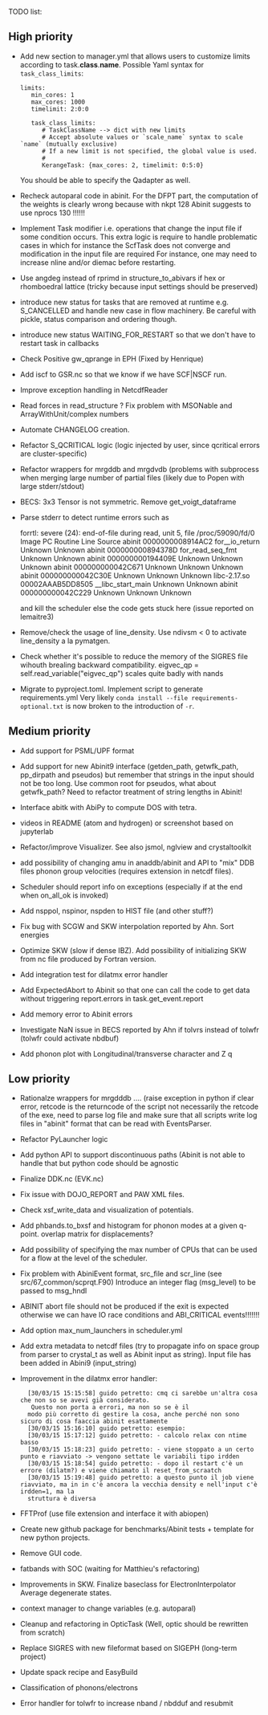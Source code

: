 TODO list:

## High priority

* Add new section to manager.yml that allows users to customize limits according
  to task.__class__.__name__.
  Possible Yaml syntax for `task_class_limits`:

      limits:
         min_cores: 1
         max_cores: 1000
         timelimit: 2:0:0

         task_class_limits:
            # TaskClassName --> dict with new limits
            # Accept absolute values or `scale_name` syntax to scale `name` (mutually exclusive)
            # If a new limit is not specified, the global value is used.
            #
            KerangeTask: {max_cores: 2, timelimit: 0:5:0}

  You should be able to specify the Qadapter as well.

* Recheck autoparal code in abinit. For the DFPT part, the computation of the weights is clearly 
  wrong because with nkpt 128 Abinit suggests to use nprocs 130 !!!!!!

* Implement Task modifier i.e. operations that change the input file if some condition occurs.
  This extra logic is require to handle problematic cases in which for instance the ScfTask does not converge
  and modification in the input file are required
  For instance, one may need to increase nline and/or diemac before restarting.

* Use angdeg instead of rprimd in structure_to_abivars if hex or rhomboedral lattice
  (tricky because input settings should be preserved)

* introduce new status for tasks that are removed at runtime e.g. S_CANCELLED
  and handle new case in flow machinery. Be careful with pickle, status comparison and ordering though.

* introduce new status WAITING_FOR_RESTART
  so that we don't have to restart task in callbacks

* Check Positive gw_qprange in EPH (Fixed by Henrique)

* Add iscf to GSR.nc so that we know if we have SCF|NSCF run.

* Improve exception handling in NetcdfReader

* Read forces in read_structure ? Fix problem with  MSONable and ArrayWithUnit/complex numbers

* Automate CHANGELOG creation.

* Refactor S_QCRITICAL logic (logic injected by user, since qcritical errors are cluster-specific)

* Refactor wrappers for mrgddb and mrgdvdb (problems with subprocess when
  merging large number of partial files (likely due to Popen with large stderr/stdout)

* BECS: 3x3 Tensor is not symmetric. Remove get_voigt_dataframe

* Parse stderr to detect runtime errors such as

    forrtl: severe (24): end-of-file during read, unit 5, file /proc/59090/fd/0
    Image              PC                Routine            Line        Source
    abinit             0000000008914AC2  for__io_return        Unknown  Unknown
    abinit             000000000894378D  for_read_seq_fmt      Unknown  Unknown
    abinit             000000000194409E  Unknown               Unknown  Unknown
    abinit             000000000042C671  Unknown               Unknown  Unknown
    abinit             000000000042C30E  Unknown               Unknown  Unknown
    libc-2.17.so       00002AAAB5DD8505  __libc_start_main     Unknown  Unknown
    abinit             000000000042C229  Unknown               Unknown  Unknown


  and kill the scheduler else the code gets stuck here (issue reported on lemaitre3)

* Remove/check the usage of line_density. Use ndivsm < 0 to activate line_density a la pymatgen.

* Check whether it's possible to reduce the memory of the SIGRES file wihouth brealing backward compatibility.
  eigvec_qp = self.read_variable("eigvec_qp") scales quite badly with nands

* Migrate to pyproject.toml. Implement script to generate requirements.yml
  Very likely `conda install --file requirements-optional.txt` is now broken to the introduction of `-r`.


## Medium priority

* Add support for PSML/UPF format

* Add support for new Abinit9 interface (getden_path, getwfk_path, pp_dirpath and pseudos)
  but remember that strings in the input should not be too long.
  Use common root for pseudos, what about getwfk_path? Need to refactor treatment of string lengths in Abinit!

* Interface abitk with AbiPy to compute DOS with tetra.

* videos in README (atom and hydrogen) or screenshot based on jupyterlab

* Refactor/improve Visualizer. See also jsmol, nglview and crystaltoolkit

* add possibility of changing amu in anaddb/abinit and API to "mix" DDB files
  phonon group velocities (requires extension in netcdf files).

* Scheduler should report info on exceptions (especially if at the end when on_all_ok is invoked)

* Add nsppol, nspinor, nspden to HIST file (and other stuff?)

* Fix bug with SCGW and SKW interpolation reported by Ahn. Sort energies

* Optimize SKW (slow if dense IBZ). Add possibility of initializing SKW
  from nc file produced by Fortran version.

* Add integration test for dilatmx error handler

* Add ExpectedAbort to Abinit so that one can call the code to get data without triggering
  report.errors in task.get_event.report

* Add memory error to Abinit errors

* Investigate NaN issue in BECS reported by Ahn if tolvrs instead of tolwfr (tolwfr could activate nbdbuf)

* Add phonon plot with Longitudinal/transverse character and Z q

## Low priority

* Rationalze wrappers for mrgdddb .... (raise exception in python if clear error, retcode
  is the returncode of the script not necessarily the retcode of the exe, need to
  parse log file and make sure that all scripts write log files in "abinit" format
  that can be read with EventsParser.

* Refactor PyLauncher logic

* Add python API to support discontinuous paths (Abinit is not able to handle that
  but python code should be agnostic

* Finalize DDK.nc (EVK.nc)

* Fix issue with DOJO_REPORT and PAW XML files.

* Check xsf_write_data and visualization of potentials.

* Add phbands.to_bxsf and histogram for phonon modes at a given q-point.
  overlap matrix for displacements?

* Add possibility of specifying the max number of CPUs that can be used
  for a flow at the level of the scheduler.

* Fix problem with AbiniEvent format, src_file and scr_line (see src/67_common/scprqt.F90)
  Introduce an integer flag (msg_level) to be passed to msg_hndl

* ABINIT abort file should not be produced if the exit is expected otherwise we
  can have IO race conditions and ABI_CRITICAL events!!!!!!!

* Add option max_num_launchers in scheduler.yml

* Add extra metadata to netcdf files (try to propagate info on space group from parser to crystal_t
  as well as Abinit input as string). Input file has been added in Abini9 (input_string)

* Improvement in the dilatmx error handler:

        [30/03/15 15:15:58] guido petretto: cmq ci sarebbe un'altra cosa che non so se avevi già considerato.
         Questo non porta a errori, ma non so se è il
        modo più corretto di gestire la cosa, anche perché non sono sicuro di cosa faaccia abinit esattamente
        [30/03/15 15:16:10] guido petretto: esempio:
        [30/03/15 15:17:12] guido petretto: - calcolo relax con ntime basso
        [30/03/15 15:18:23] guido petretto: - viene stoppato a un certo punto e riavviato -> vengono settate le variabili tipo irdden
        [30/03/15 15:18:54] guido petretto: - dopo il restart c'è un errore (dilatm?) e viene chiamato il reset_from_scraatch
        [30/03/15 15:19:48] guido petretto: a questo punto il job viene riavviato, ma in in c'è ancora la vecchia density e nell'input c'è irdden=1, ma la
        struttura è diversa

* FFTProf (use file extension and interface it with abiopen)

* Create new github package for benchmarks/Abinit tests + template for new python projects.

* Remove GUI code.

* fatbands with SOC (waiting for Matthieu's refactoring)

* Improvements in SKW. Finalize baseclass for ElectronInterpolator
  Average degenerate states.

* context manager to change variables (e.g. autoparal)

* Cleanup and refactoring in OpticTask (Well, optic should be rewritten from scratch)

* Replace SIGRES with new fileformat based on SIGEPH (long-term project)

* Update spack recipe and EasyBuild

* Classification of phonons/electrons

* Error handler for tolwfr to increase nband / nbdduf and resubmit
